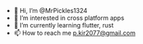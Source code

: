 - 👋 Hi, I’m @MrPickles1324
- 👀 I’m interested in cross platform apps
- 🌱 I’m currently learning flutter, rust
- 📫 How to reach me p.kir2077@gmail.com
